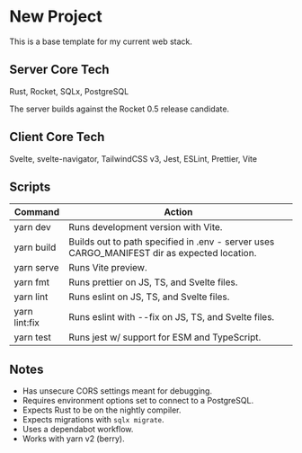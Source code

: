 # New Project

This is a base template for my current web stack.

## Server Core Tech

Rust, Rocket, SQLx, PostgreSQL

The server builds against the Rocket 0.5 release candidate.

## Client Core Tech

Svelte, svelte-navigator, TailwindCSS v3, Jest, ESLint, Prettier, Vite

## Scripts

| Command | Action |
|---------|--------|
| yarn dev | Runs development version with Vite. |
| yarn build | Builds out to path specified in .env - server uses CARGO_MANIFEST dir as expected location. |
| yarn serve | Runs Vite preview. |
| yarn fmt | Runs prettier on JS, TS, and Svelte files. |
| yarn lint | Runs eslint on JS, TS, and Svelte files. |
| yarn lint:fix | Runs eslint with --fix on JS, TS, and Svelte files. |
| yarn test | Runs jest w/ support for ESM and TypeScript. |

## Notes

- Has unsecure CORS settings meant for debugging.
- Requires environment options set to connect to a PostgreSQL.
- Expects Rust to be on the nightly compiler.
- Expects migrations with `sqlx migrate`.
- Uses a dependabot workflow.
- Works with yarn v2 (berry).
